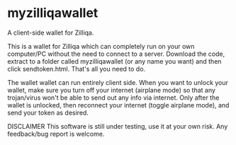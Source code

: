 # myzilliqawallet
A client-side wallet for Zilliqa.

This is a wallet for Zilliqa which can completely run on your own computer/PC without the need to connect to a server. Download the code, extract to a folder called myzilliqawallet (or any name you want) and then click sendtoken.html. That's all you need to do. 

The wallet wallet can run entirely client side. When you want to unlock your wallet, make sure you turn off your internet (airplane mode) so that any trojan/virus won't be able to send out any info via internet. Only after the wallet is unlocked, then reconnect your internet (toggle airplane mode), and send your token as desired. 

DISCLAIMER
This software is still under testing, use it at your own risk. Any feedback/bug report is welcome.
